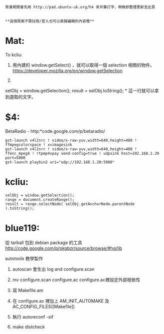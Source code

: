 



    聚會期間會先用 http://pad.ubuntu-uk.org/h4 來共筆打字，稍晚即整理更新至此頁


    **這個頁面不需註冊/登入也可以直接編輯的內容喔**



# Mat:


To kcliu:

1. 用內建的 window.getSelect() ，就可以取得一個 selection 相關的物件。
<https://developer.mozilla.org/en/window.getSelection>  

2.
selObj = window.getSelection();
result = selObj.toString(); * 這一行就可以拿到選取的文字。



# $4:


BetaRadio - http:*code.google.com/p/betaradio/


    gst-launch v4l2src ! video/x-raw-yuv,width=640,height=480 ! ffmpegcolorspace ! xvimagesink
    gst-launch v4l2src ! video/x-raw-yuv,width=640,height=480 ! ffenc_mpeg4 ! rtpmp4vpay send-config=true ! udpsink host=192.168.1.20 port=5000
    gst-launch playbin2 uri="udp://192.168.1.20:5000"


# kcliu:


    selObj = window.getSelection();
    range = document.createRange();
    result = range.selectNode( selObj.getAnchorNode.parentNode ).toString();



# blue119:


從 tarball 包到 debian package 的工具
<http://code.google.com/p/pkgbzr/source/browse/#hg/lib>  

autotools 教學製作
1. autoscan 
會生出  log and configure.scan

2. mv configure.scan configure.ac
configure.ac裡設定外部相依性

3. 寫 Makefile.am

4. 在 configure.ac  裡加上 AM_INIT_AUTOMAKE 及   AC_CONFIG_FILES([Makefile])

5. 執行  autoreconf -sif

6. make distcheck